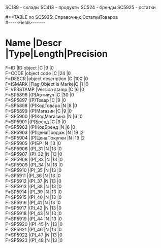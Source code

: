 SC189 - склады
SC418 - продукты
SC524 - бренды
SC5925 - остатки

#==TABLE no SC5925: Справочник ОстаткиТоваров     
#-----Fields-------
# Name      |Descr               |Type|Length|Precision
F=ID        |ID object           |C   |9     |0        
F=CODE      |object code         |C   |24    |0        
F=DESCR     |object description  |C   |100   |0        
F=ISMARK    |Flag Object is Marke|C   |1     |0        
F=VERSTAMP  |Version stamp       |C   |6     |0        
F=SP5896    |(P)Артикул          |C   |30    |0        
F=SP5897    |(P)Товар            |C   |9     |0        
F=SP5898    |(P)КодТовара        |N   |8     |0        
F=SP5899    |(P)Магазин          |C   |9     |0        
F=SP5900    |(P)КодМагазина      |N   |6     |0        
F=SP5901    |(P)Бренд            |C   |9     |0        
F=SP5902    |(P)КодБренд         |N   |6     |0        
F=SP5903    |(P)ЦенаПродаж       |N   |19    |2        
F=SP5904    |(P)ЦенаПокупки      |N   |19    |2        
F=SP5905    |(P)БР               |N   |13    |0        
F=SP5906    |(P)_31              |N   |13    |0        
F=SP5907    |(P)_32              |N   |13    |0        
F=SP5908    |(P)_33              |N   |13    |0        
F=SP5909    |(P)_34              |N   |13    |0        
F=SP5910    |(P)_35              |N   |13    |0        
F=SP5911    |(P)_36              |N   |13    |0        
F=SP5912    |(P)_37              |N   |13    |0        
F=SP5913    |(P)_38              |N   |13    |0        
F=SP5914    |(P)_39              |N   |13    |0        
F=SP5915    |(P)_40              |N   |13    |0        
F=SP5916    |(P)_41              |N   |13    |0        
F=SP5917    |(P)_42              |N   |13    |0        
F=SP5918    |(P)_43              |N   |13    |0        
F=SP5919    |(P)_44              |N   |13    |0        
F=SP5920    |(P)_45              |N   |13    |0        
F=SP5921    |(P)_46              |N   |13    |0        
F=SP5922    |(P)_47              |N   |13    |0        
F=SP5923    |(P)_48              |N   |13    |0
